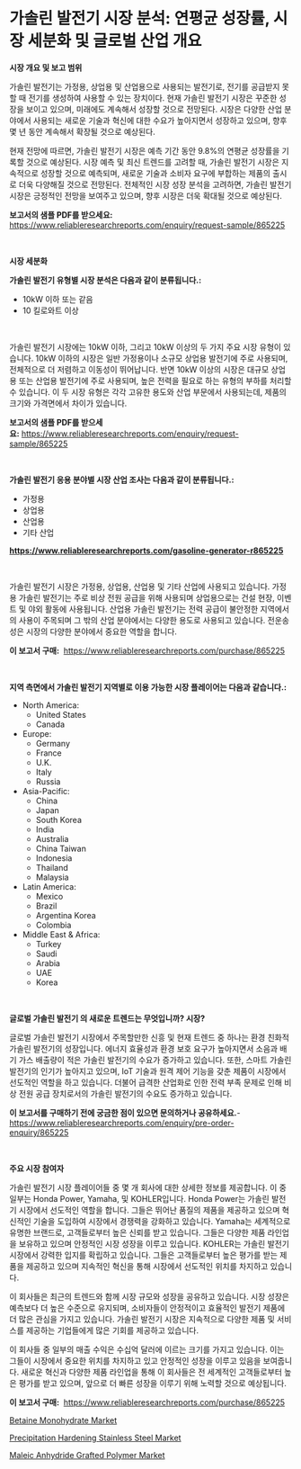 <p><h1>가솔린 발전기 시장 분석: 연평균 성장률, 시장 세분화 및 글로벌 산업 개요</h1></p><p><strong>시장 개요 및 보고 범위</strong></p>
<p><p>가솔린 발전기는 가정용, 상업용 및 산업용으로 사용되는 발전기로, 전기를 공급받지 못할 때 전기를 생성하여 사용할 수 있는 장치이다. 현재 가솔린 발전기 시장은 꾸준한 성장을 보이고 있으며, 미래에도 계속해서 성장할 것으로 전망된다. 시장은 다양한 산업 분야에서 사용되는 새로운 기술과 혁신에 대한 수요가 높아지면서 성장하고 있으며, 향후 몇 년 동안 계속해서 확장될 것으로 예상된다.</p><p>현재 전망에 따르면, 가솔린 발전기 시장은 예측 기간 동안 9.8%의 연평균 성장률을 기록할 것으로 예상된다. 시장 예측 및 최신 트렌드를 고려할 때, 가솔린 발전기 시장은 지속적으로 성장할 것으로 예측되며, 새로운 기술과 소비자 요구에 부합하는 제품의 출시로 더욱 다양해질 것으로 전망된다. 전체적인 시장 성장 분석을 고려하면, 가솔린 발전기 시장은 긍정적인 전망을 보여주고 있으며, 향후 시장은 더욱 확대될 것으로 예상된다.</p></p>
<p><strong>보고서의 샘플 PDF를 받으세요:</strong> <a href="https://www.reliableresearchreports.com/enquiry/request-sample/865225">https://www.reliableresearchreports.com/enquiry/request-sample/865225</a></p>
<p>&nbsp;</p>
<p><strong>시장 세분화</strong></p>
<p><strong>가솔린 발전기 유형별 시장 분석은 다음과 같이 분류됩니다.:</strong></p>
<p><ul><li>10kW 이하 또는 같음</li><li>10 킬로와트 이상</li></ul></p>
<p>&nbsp;</p>
<p><p>가솔린 발전기 시장에는 10kW 이하, 그리고 10kW 이상의 두 가지 주요 시장 유형이 있습니다. 10kW 이하의 시장은 일반 가정용이나 소규모 상업용 발전기에 주로 사용되며, 전체적으로 더 저렴하고 이동성이 뛰어납니다. 반면 10kW 이상의 시장은 대규모 상업용 또는 산업용 발전기에 주로 사용되며, 높은 전력을 필요로 하는 유형의 부하를 처리할 수 있습니다. 이 두 시장 유형은 각각 고유한 용도와 산업 부문에서 사용되는데, 제품의 크기와 가격면에서 차이가 있습니다.</p></p>
<p><strong>보고서의 샘플 PDF를 받으세요:</strong>&nbsp;<a href="https://www.reliableresearchreports.com/enquiry/request-sample/865225">https://www.reliableresearchreports.com/enquiry/request-sample/865225</a></p>
<p>&nbsp;</p>
<p><strong> 가솔린 발전기 응용 분야별 시장 산업 조사는 다음과 같이 분류됩니다.:</strong></p>
<p><ul><li>가정용</li><li>상업용</li><li>산업용</li><li>기타 산업</li></ul></p>
<p><strong><a href="https://www.reliableresearchreports.com/gasoline-generator-r865225">https://www.reliableresearchreports.com/gasoline-generator-r865225</a></strong></p>
<p>&nbsp;</p>
<p><p>가솔린 발전기 시장은 가정용, 상업용, 산업용 및 기타 산업에 사용되고 있습니다. 가정용 가솔린 발전기는 주로 비상 전원 공급을 위해 사용되며 상업용으로는 건설 현장, 이벤트 및 야외 활동에 사용됩니다. 산업용 가솔린 발전기는 전력 공급이 불안정한 지역에서의 사용이 주목되며 그 밖의 산업 분야에서는 다양한 용도로 사용되고 있습니다. 전운송성은 시장의 다양한 분야에서 중요한 역할을 합니다.</p></p>
<p><strong>이 보고서 구매:</strong>&nbsp; <a href="https://www.reliableresearchreports.com/purchase/865225">https://www.reliableresearchreports.com/purchase/865225</a></p>
<p>&nbsp;</p>
<p><strong>지역 측면에서 가솔린 발전기 지역별로 이용 가능한 시장 플레이어는 다음과 같습니다.:</strong></p>
<p><ul>
    <li>
        North America:
        <ul>
            <li>United States</li>
            <li>Canada</li>
        </ul>
    </li>
    <li>
        Europe:
        <ul>
            <li>Germany</li>
            <li>France</li>
            <li>U.K.</li>
            <li>Italy</li>
            <li>Russia</li>
        </ul>
    </li>
    <li>
        Asia-Pacific:
        <ul>
            <li>China</li>
            <li>Japan</li>
            <li>South Korea</li>
            <li>India</li>
            <li>Australia</li>
            <li>China Taiwan</li>
            <li>Indonesia</li>
            <li>Thailand</li>
            <li>Malaysia</li>
        </ul>
    </li>
    <li>
        Latin America:
        <ul>
            <li>Mexico</li>
            <li>Brazil</li>
            <li>Argentina Korea</li>
            <li>Colombia</li>
        </ul>
    </li>
    <li>
        Middle East & Africa:
        <ul>
            <li>Turkey</li>
            <li>Saudi</li>
            <li>Arabia</li>
            <li>UAE</li>
            <li>Korea</li>
        </ul>
    </li>
    </ul></p>
<p>&nbsp;</p>
<p><strong>글로벌 가솔린 발전기 의 새로운 트렌드는 무엇입니까? 시장?</strong></p>
<p><p>글로벌 가솔린 발전기 시장에서 주목할만한 신흥 및 현재 트렌드 중 하나는 환경 친화적 가솔린 발전기의 성장입니다. 에너지 효율성과 환경 보호 요구가 높아지면서 소음과 배기 가스 배출량이 적은 가솔린 발전기의 수요가 증가하고 있습니다. 또한, 스마트 가솔린 발전기의 인기가 높아지고 있으며, IoT 기술과 원격 제어 기능을 갖춘 제품이 시장에서 선도적인 역할을 하고 있습니다. 더불어 급격한 산업화로 인한 전력 부족 문제로 인해 비상 전원 공급 장치로서의 가솔린 발전기의 수요도 증가하고 있습니다.</p></p>
<p><strong>이 보고서를 구매하기 전에 궁금한 점이 있으면 문의하거나 공유하세요.</strong>- <a href="https://www.reliableresearchreports.com/enquiry/pre-order-enquiry/865225">https://www.reliableresearchreports.com/enquiry/pre-order-enquiry/865225</a></p>
<p>&nbsp;</p>
<p><strong>주요 시장 참여자</strong></p>
<p><p>가솔린 발전기 시장 플레이어들 중 몇 개 회사에 대한 상세한 정보를 제공합니다. 이 중 일부는 Honda Power, Yamaha, 및 KOHLER입니다. Honda Power는 가솔린 발전기 시장에서 선도적인 역할을 합니다. 그들은 뛰어난 품질의 제품을 제공하고 있으며 혁신적인 기술을 도입하여 시장에서 경쟁력을 강화하고 있습니다. Yamaha는 세계적으로 유명한 브랜드로, 고객들로부터 높은 신뢰를 받고 있습니다. 그들은 다양한 제품 라인업을 보유하고 있으며 안정적인 시장 성장을 이루고 있습니다. KOHLER는 가솔린 발전기 시장에서 강력한 입지를 확립하고 있습니다. 그들은 고객들로부터 높은 평가를 받는 제품을 제공하고 있으며 지속적인 혁신을 통해 시장에서 선도적인 위치를 차지하고 있습니다.</p><p>이 회사들은 최근의 트렌드와 함께 시장 규모와 성장을 공유하고 있습니다. 시장 성장은 예측보다 더 높은 수준으로 유지되며, 소비자들이 안정적이고 효율적인 발전기 제품에 더 많은 관심을 가지고 있습니다. 가솔린 발전기 시장은 지속적으로 다양한 제품 및 서비스를 제공하는 기업들에게 많은 기회를 제공하고 있습니다.</p><p>이 회사들 중 일부의 매출 수익은 수십억 달러에 이르는 크기를 가지고 있습니다. 이는 그들이 시장에서 중요한 위치를 차지하고 있고 안정적인 성장을 이루고 있음을 보여줍니다. 새로운 혁신과 다양한 제품 라인업을 통해 이 회사들은 전 세계적인 고객들로부터 높은 평가를 받고 있으며, 앞으로 더 빠른 성장을 이루기 위해 노력할 것으로 예상됩니다.</p></p>
<p><strong>이 보고서 구매:</strong>&nbsp;&nbsp;<a href="https://www.reliableresearchreports.com/purchase/865225">https://www.reliableresearchreports.com/purchase/865225</a></p>
<p><p><a href="https://www.linkedin.com/pulse/betaine-monohydrate-market-share-amp-new-trends-analysis-hqh9e?trackingId=4Tie%2FxtxzVg4AV7TdQDhSA%3D%3D">Betaine Monohydrate Market</a></p><p><a href="https://www.linkedin.com/pulse/precipitation-hardening-stainless-steel-market-comprehensive-5w94c?trackingId=2McjFy9detk8zOmfOf4KGg%3D%3D">Precipitation Hardening Stainless Steel Market</a></p><p><a href="https://www.linkedin.com/pulse/maleic-anhydride-grafted-polymer-market-size-share-global-lslkc?trackingId=6eV%2BZgLUGocTRJA24xVltQ%3D%3D">Maleic Anhydride Grafted Polymer Market</a></p></p>